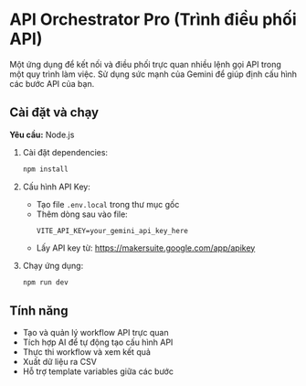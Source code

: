 # API Orchestrator Pro (Trình điều phối API)

Một ứng dụng để kết nối và điều phối trực quan nhiều lệnh gọi API trong một quy trình làm việc. Sử dụng sức mạnh của Gemini để giúp định cấu hình các bước API của bạn.

## Cài đặt và chạy

**Yêu cầu:** Node.js

1. Cài đặt dependencies:
   ```bash
   npm install
   ```

2. Cấu hình API Key:
   - Tạo file `.env.local` trong thư mục gốc
   - Thêm dòng sau vào file:
     ```
     VITE_API_KEY=your_gemini_api_key_here
     ```
   - Lấy API key từ: https://makersuite.google.com/app/apikey

3. Chạy ứng dụng:
   ```bash
   npm run dev
   ```

## Tính năng

- Tạo và quản lý workflow API trực quan
- Tích hợp AI để tự động tạo cấu hình API
- Thực thi workflow và xem kết quả
- Xuất dữ liệu ra CSV
- Hỗ trợ template variables giữa các bước
